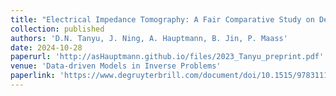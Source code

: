 ```yaml
---
title: "Electrical Impedance Tomography: A Fair Comparative Study on Deep Learning and Analytic-based Approaches"
collection: published
authors: 'D.N. Tanyu, J. Ning, A. Hauptmann, B. Jin, P. Maass'
date: 2024-10-28
paperurl: 'http://asHauptmann.github.io/files/2023_Tanyu_preprint.pdf'
venue: 'Data-driven Models in Inverse Problems'
paperlink: 'https://www.degruyterbrill.com/document/doi/10.1515/9783111251233-013/html'
---
```

